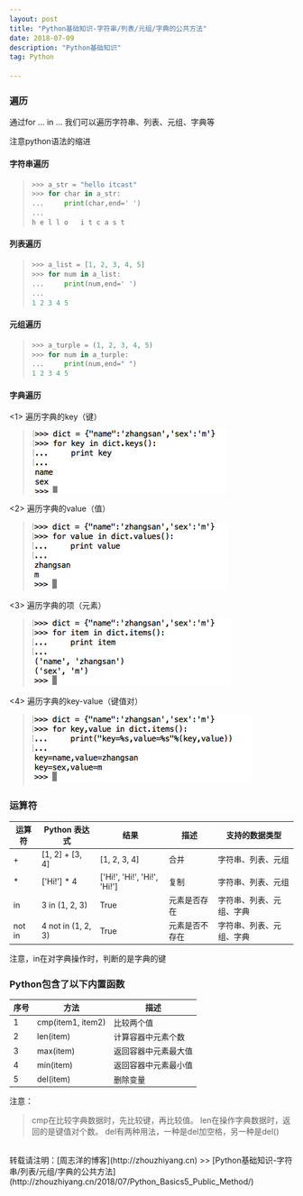 ```yaml
---
layout: post
title: "Python基础知识-字符串/列表/元组/字典的公共方法"
date: 2018-07-09 
description: "Python基础知识"
tag: Python 

---
```


### 遍历

通过for ... in ... 我们可以遍历字符串、列表、元组、字典等

注意python语法的缩进

#### 字符串遍历

>```python
>>>> a_str = "hello itcast"
>>>> for char in a_str:
>...     print(char,end=' ')
>...
>h e l l o   i t c a s t
>```
>

#### 列表遍历

>```python
>>>> a_list = [1, 2, 3, 4, 5]
>>>> for num in a_list:
>...     print(num,end=' ')
>...
>1 2 3 4 5
>```
>

#### 元组遍历

>```python
>>>> a_turple = (1, 2, 3, 4, 5)
>>>> for num in a_turple:
>...     print(num,end=" ")
>1 2 3 4 5
>```
>

#### 字典遍历

<1> 遍历字典的key（键）

><img src="/images/Python_Basics_String_List/bianlikey.png" style="zoom:100%" />
>

<2> 遍历字典的value（值）

><img src="/images/Python_Basics_String_List/bianlivalue.png" style="zoom:100%" />
>

<3> 遍历字典的项（元素）

><img src="/images/Python_Basics_String_List/bianliyuansu.png" style="zoom:100%" />
>

<4> 遍历字典的key-value（键值对）

><img src="/images/Python_Basics_String_List/bianlijianzhidui.png" style="zoom:100%" />
>

### 运算符

运算符|Python 表达式|结果|描述|支持的数据类型
-------|-------|-------|-------|-------
+|[1, 2] + [3, 4]|[1, 2, 3, 4]|合并|字符串、列表、元组
*|['Hi!'] * 4|['Hi!', 'Hi!', 'Hi!', 'Hi!']|复制|字符串、列表、元组
in|3 in (1, 2, 3)|True|元素是否存在|字符串、列表、元组、字典
not in|4 not in (1, 2, 3)|True|元素是否不存在|字符串、列表、元组、字典

注意，in在对字典操作时，判断的是字典的键


### Python包含了以下内置函数

序号|方法|描述
-------|-------|-----
1|cmp(item1, item2)|比较两个值
2|len(item)|计算容器中元素个数
3|max(item)|返回容器中元素最大值
4|min(item)|返回容器中元素最小值
5|del(item)|删除变量

注意：

>cmp在比较字典数据时，先比较键，再比较值。
>len在操作字典数据时，返回的是键值对个数。
>del有两种用法，一种是del加空格，另一种是del()



<br>
转载请注明：[周志洋的博客](http://zhouzhiyang.cn) >> [Python基础知识-字符串/列表/元组/字典的公共方法](http://zhouzhiyang.cn/2018/07/Python_Basics5_Public_Method/) 